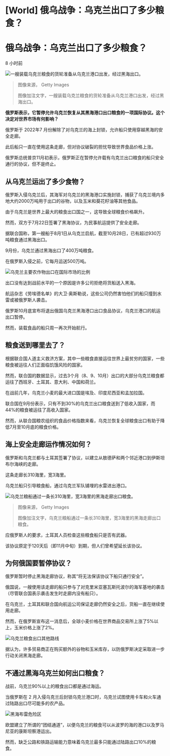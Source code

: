 # [World] 俄乌战争：乌克兰出口了多少粮食？

#  俄乌战争：乌克兰出口了多少粮食？

8 小时前

![一艘装载乌克兰粮食的货轮准备从乌克兰港口出发，经过黑海出口。](_127481643_a93561fa-9b52-4bf1-9c99-7088adf62b9a.jpg)

> 图像来源，  Getty Images
>
> 图像加注文字，一艘装载乌克兰粮食的货轮准备从乌克兰港口出发，经过黑海出口。

**俄罗斯表示，它暂停允许乌克兰恢复从其黑海港口出口粮食的一项国际协议。这个决定对世界市场有何影响？**

俄罗斯于 2022年7 月份解除了对乌克兰的海上封锁，允许船只使用穿越黑海的安全走廊。

此后船只一直在使用这条走廊，但对协议破裂的担忧导致世界食品价格上涨。

俄罗斯总统普京11月初表示，俄罗斯正在暂停允许载有乌克兰出口粮食的船只安全通行的协议，但不是终止。

##  从乌克兰运出了多少食物？

俄罗斯入侵乌克兰后，其海军对乌克兰的黑海港口实施封锁，捕获了乌克兰境内多地大约2000万吨用于出口的谷物，以及玉米和葵花籽油等其他食品。

由于乌克兰是世界上最大的粮食出口国之一，这导致全球粮食价格飙升。

然而，双方于7月22日签署了黑海协议，为民事航运提供了安全走廊。

据联合国称，第一艘船于8月1日从乌克兰启航，截至10月28日，已有超过930万吨粮食通过黑海出口。

9月份，乌克兰通过黑海出口了400万吨粮食。

在俄罗斯入侵之前，它每月运送500万吨。

![乌克兰主要农作物出口在国际市场的比例](_126049693_a2edf428-7b34-4080-a535-ef09b28cb1f5.jpg)

出口没有达到战前水平的一个原因是许多公司拒绝将货船送入黑海。

航运杂志《劳埃德名单》的大卫·奥斯勒说，这些公司仍然害怕他们的船只撞到水雷或被俄罗斯人袭击。

俄罗斯10月底宣布将退出俄国乌克兰黑海港口出口食品协议，乌克兰港口的航运出口暂停。

然而，装载食品的船只周一再次开始航行。

##  粮食送到哪里去了？

根据联合国人道主义救济方案，其中一些粮食直接运往世界上最贫穷的国家，一些粮食被运往人们正面临饥饿风险的国家。

然而，联合国的数据显示，过去3个月（8、9、10月）出口的大部分乌克兰粮食都运往了西班牙、土耳其、意大利、中国和荷兰。

在战前几年，乌克兰小麦的最大进口国是埃及、印度尼西亚和孟加拉国。

联合国在9月份表示，只有不到30%的乌克兰出口粮食送到了低收入国家，而44%的粮食被运往了高收入国家。

然而，从联合国粮农组织的食品价格指数来看，乌克兰恢复全球粮食出口有助于降低7月至10月底的粮食价格。

##  海上安全走廊运作情况如何？

俄罗斯和乌克兰都与土耳其签署了协议，以建立从敖德萨和两个邻近港口到伊斯坦布尔海峡的走廊。

这条走廊长310海里，宽3海里。

乌克兰船只引导粮食船，通过乌克兰军队铺埋的水雷进出港口。

![乌克兰粮船通过一条长310海里，宽3海里的黑海走廊出口粮食。](_127481644_dac5674e-bcf0-4282-bbb4-f1711819aee7.png)

> 图像来源，  Getty Images
>
> 图像加注文字，乌克兰粮船通过一条长310海里，宽3海里的黑海走廊出口粮食。

应俄罗斯人的要求，土耳其人员检查这些粮食船只是否有武器。

该协议原定于120天后（即11月中旬）到期，但人们曾希望延长该协议。

##  为何俄国要暂停协议？

俄罗斯暂时停止黑海走廊协议，称其“将无法保该协议下船只通行安全”。

俄国说，一艘使用该走廊的船只参与了对克里米亚塞瓦斯托波尔的海军基地的袭击（尽管联合国表示袭击发生时走廊内没有船只）。

在乌克兰，土耳其和联合国向航运公司保证走廊仍然安全之后，货船一直在继续使用走廊。

然而，在俄罗斯宣布这一消息后，全球小麦价格在世界商品交易所上涨了5%以上，玉米价格上涨了2%。

![乌克兰粮食出口其他路线](_126049696_4b98fe71-1979-4467-a800-604d49dec445.jpg)

据认为，许多贸易商正在购买额外的谷物和玉米库存，以防俄罗斯决定采取进一步行动关闭黑海走廊。

##  不通过黑海乌克兰如何出口粮食？

战前，乌克兰90%以上的粮食出口都是通过海运。

当俄罗斯在 2 月入侵乌克兰后封锁乌克兰港口时，乌克兰试图使用卡车和火车通过陆路出口尽可能多的农产品。

![黑海布雷危险区](_126062835_37829f30-33ec-48e1-9e6b-81c831346061.jpg)

欧盟建立了所谓的“团结通道”，以便乌克兰的粮食可以从波罗的海的港口以及罗马尼亚的康斯坦察港运出。

然而，缺乏公路和铁路运输能力意味着乌克兰最多只能通过陆路出口10%的粮食。


